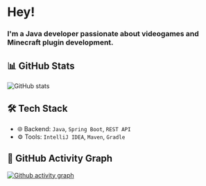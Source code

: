 # Hey!

### I'm a Java developer passionate about videogames and Minecraft plugin development.

## 📊 GitHub Stats

![GitHub stats](https://github-readme-stats.vercel.app/api?username=GATEOPENERZ&show_icons=true&theme=dark)

## 🛠️ Tech Stack

- 🌐 Backend: `Java`, `Spring Boot`, `REST API`
- ⚙️ Tools: `IntelliJ IDEA`, `Maven`, `Gradle`

## 🌱 GitHub Activity Graph

[![Github activity graph](https://github-readme-activity-graph.vercel.app/graph?username=GATEOPENERZ&theme=merko)](https://github.com/ashutosh00710/github-readme-activity-graph)
